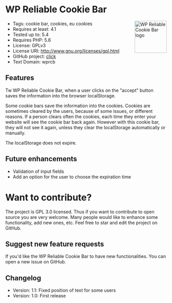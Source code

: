 # WP Reliable Cookie Bar
<img alt="WP Reliable Cookie Bar logo" src="../media/wp-reliable-cookie-bar-logo.png?raw=true" height="100" width="100" align="right">

* Tags: cookie bar, cookies, eu cookies
* Requires at least: 4.1
* Tested up to: 5.4
* Requires PHP: 5.6
* License: GPLv3
* License URI: http://www.gnu.org/licenses/gpl.html
* GitHub project:  [click](https://github.com/sergioloporto/WP-Reliable-Cookie-Bar/)
* Text Domain: wprcb

## Features
Tw WP Reliable Cookie Bar, when a user clicks on the "accept" button saves the information into the browser localStorage.

Some cookie bars save the information into the cookies. Cookies are sometimes cleared by the users, because of some issues, or different reasons. If a person clears often the cookies, each time they enter your website will see the cookie bar back again. However with this cookie bar, they will not see it again, unless they clear the localStorage automatically or manually.

The localStorage does not expire.

## Future enhancements
* Validation of input fields
* Add an option for the user to choose the expiration time


# Want to contribute?
The project is GPL 3.0 licensed. Thus if you want to contribute to open source you are very welcome.
Many people would like to enhance some functionality, add new ones, etc. Feel free to star and edit the project on GitHub.

## Suggest new feature requests
If you'd like the WP Reliable Cookie Bar to have new functionalities. You can open a new issue on GitHub.

## Changelog
* Version: 1.1: Fixed position of text for some users
* Version: 1.0: First release